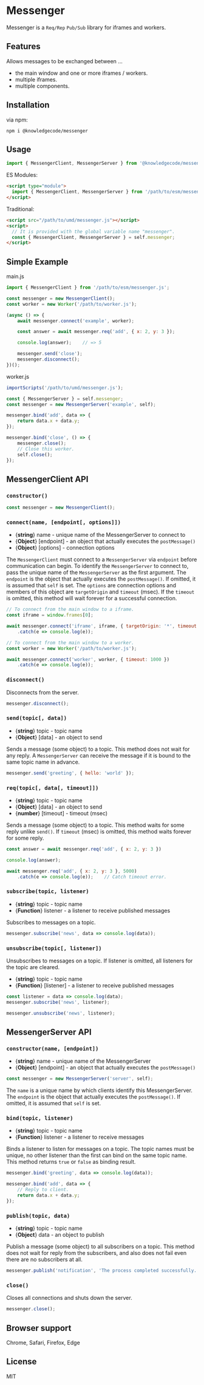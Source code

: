 # Messenger

Messenger is a `Req/Rep` `Pub/Sub` library for iframes and workers.

## Features

Allows messages to be exchanged between ...

- the main window and one or more iframes / workers.
- multiple iframes.
- multiple components.

## Installation

via npm:

```shell
npm i @knowledgecode/messenger
```

## Usage

```javascript
import { MessengerClient, MessengerServer } from '@knowledgecode/messenger';
```

ES Modules:

```html
<script type="module">
  import { MessengerClient, MessengerServer } from '/path/to/esm/messenger.js';
</script>
```

Traditional:

```html
<script src="/path/to/umd/messenger.js"></script>
<script>
  // It is provided with the global variable name "messenger".
  const { MessengerClient, MessengerServer } = self.messenger;
</script>
```

## Simple Example

main.js
```javascript
import { MessengerClient } from '/path/to/esm/messenger.js';

const messenger = new MessengerClient();
const worker = new Worker('/path/to/worker.js');

(async () => {
    await messenger.connect('example', worker);

    const answer = await messenger.req('add', { x: 2, y: 3 });

    console.log(answer);    // => 5

    messenger.send('close');
    messenger.disconnect();
})();
```

worker.js
```javascript
importScripts('/path/to/umd/messenger.js');

const { MessengerServer } = self.messenger;
const messenger = new MessengerServer('example', self);

messenger.bind('add', data => {
    return data.x + data.y;
});

messenger.bind('close', () => {
    messenger.close();
    // Close this worker.
    self.close();
});
```

## MessengerClient API

### `constructor()`

```javascript
const messenger = new MessengerClient();
```

### `connect(name, [endpoint[, options]])`

- {**string**} name - unique name of the MessengerServer to connect to
- {**Object**} [endpoint] - an object that actually executes the `postMessage()`
- {**Object**} [options] - connection options

The `MessengerClient` must connect to a `MessengerServer` via `endpoint` before communication can begin. To identify the `MessengerServer` to connect to, pass the unique name of the `MessengerServer` as the first argument. The `endpoint` is the object that actually executes the `postMessage()`. If omitted, it is assumed that `self` is set. The `options` are connection options and members of this object are `targetOrigin` and `timeout` (msec). If the `timeout` is omitted, this method will wait forever for a successful connection.

```javascript
// To connect from the main window to a iframe.
const iframe = window.frames[0];

await messenger.connect('iframe', iframe, { targetOrigin: '*', timeout: 1000 })
    .catch(e => console.log(e));
```

```javascript
// To connect from the main window to a worker.
const worker = new Worker('/path/to/worker.js');

await messenger.connect('worker', worker, { timeout: 1000 })
    .catch(e => console.log(e));
```

### `disconnect()`

Disconnects from the server.

```javascript
messenger.disconnect();
```

### `send(topic[, data])`

- {**string**} topic - topic name
- {**Object**} [data] - an object to send

Sends a message (some object) to a topic. This method does not wait for any reply. A `MessengerServer` can receive the message if it is bound to the same topic name in advance.

```javascript
messenger.send('greeting', { hello: 'world' });
```

### `req(topic[, data[, timeout]])`

- {**string**} topic - topic name
- {**Object**} [data] - an object to send
- {**number**} [timeout] - timeout (msec)

Sends a message (some object) to a topic. This method waits for some reply unlike `send()`. If `timeout` (msec) is omitted, this method waits forever for some reply.

```javascript
const answer = await messenger.req('add', { x: 2, y: 3 })

console.log(answer);
```

```javascript
await messenger.req('add', { x: 2, y: 3 }, 5000)
    .catch(e => console.log(e));    // Catch timeout error.
```

### `subscribe(topic, listener)`

- {**string**} topic - topic name
- {**Function**} listener - a listener to receive published messages

Subscribes to messages on a topic.

```javascript
messenger.subscribe('news', data => console.log(data));
```

### `unsubscribe(topic[, listener])`

Unsubscribes to messages on a topic. If listener is omitted, all listeners for the topic are cleared.

- {**string**} topic - topic name
- {**Function**} [listener] - a listener to receive published messages

```javascript
const listener = data => console.log(data);
messenger.subscribe('news', listener);

messenger.unsubscribe('news', listener);
```

## MessengerServer API

### `constructor(name, [endpoint])`

- {**string**} name - unique name of the MessengerServer
- {**Object**} [endpoint] - an object that actually executes the `postMessage()`

```javascript
const messenger = new MessengerServer('server', self);
```

The `name` is a unique name by which clients identify this MessengerServer. The `endpoint` is the object that actually executes the `postMessage()`. If omitted, it is assumed that `self` is set.

### `bind(topic, listener)`

- {**string**} topic - topic name
- {**Function**} listener - a listener to receive messages

Binds a listener to listen for messages on a topic. The topic names must be unique, no other listener than the first can bind on the same topic name. This method returns `true` or `false` as binding result.

```javascript
messenger.bind('greeting', data => console.log(data));

messenger.bind('add', data => {
    // Reply to client.
    return data.x + data.y;
});
```

### `publish(topic, data)`

- {**string**} topic - topic name
- {**Object**} data - an object to publish

Publish a message (some object) to all subscribers on a topic. This method does not wait for reply from the subscribers, and also does not fail even there are no subscribers at all.

```javascript
messenger.publish('notification', 'The process completed successfully.');
```

### `close()`

Closes all connections and shuts down the server.

```javascript
messenger.close();
```

## Browser support

Chrome, Safari, Firefox, Edge

## License

MIT
